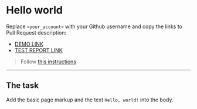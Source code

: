 # Hello world
Replace `<your_account>` with your Github username and copy the links to Pull Request description:
- [DEMO LINK](https://Bohdan33.github.io/layout_hello-world/)
- [TEST REPORT LINK](https://Bohdan33.github.io/layout_hello-world/report/html_report/)

> Follow [this instructions](https://mate-academy.github.io/layout_task-guideline/#how-to-solve-the-layout-tasks-on-github)
___

## The task 
Add the basic page markup and the text `Hello, world!` into the body.
